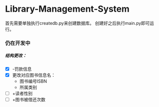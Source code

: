# Library-Management-System

首先需要单独执行createdb.py来创建数据库。
创建好之后执行main.py即可运行。

### 仍在开发中

##### 结构更改：

- [x] -罚款信息
- [x] 更改对应图书信息名：
  - 图书编号ISBN
  - 所属类别
- [ ] +读者性别
- [ ] +图书被借还次数
